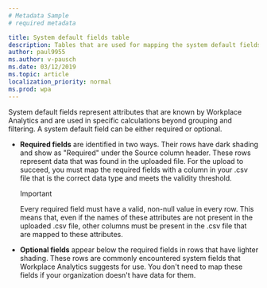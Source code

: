 ```yaml
---
# Metadata Sample
# required metadata

title: System default fields table
description: Tables that are used for mapping the system default fields.   
author: paul9955
ms.author: v-pausch
ms.date: 03/12/2019
ms.topic: article
localization_priority: normal 
ms.prod: wpa
---
```



<!-- NOTE: "System default fields" is the proper term. We are temporarily using "system fields" in the subsequent uploads topic because that's what the UI has on the mapping screens for subsequent uploads. 
That UI will change soon (probably spring 2019). After that happens, use only the sys-default-fields include file (this .md file), not the sibling one for "system fields" to explain the table by that name.  
-->

System default fields represent attributes that are known by Workplace Analytics and are used in specific calculations beyond grouping and filtering. A system default field can be either required or optional.

* **Required fields** are identified in two ways. Their rows have dark shading and show as "Required" under the Source column header. These rows represent data that was found in the uploaded file. For the upload to succeed, you must map the required fields with a column in your .csv file that is the correct data type and meets the validity threshold.

   >[!Important]
   >Every required field must have a valid, non-null value in every row. This means that, even if the names of these attributes are not present in the uploaded .csv file, other columns must be present in the .csv file that are mapped to these attributes.

* **Optional fields** appear below the required fields in rows that have lighter shading. These rows are commonly encountered system fields that Workplace Analytics suggests for use. You don't need to map these fields if your organization doesn't have data for them.